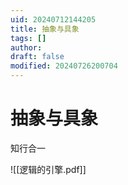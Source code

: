 ```yaml
---
uid: 20240712144205
title: 抽象与具象
tags: []
author: 
draft: false
modified: 20240726200704
---
```


# 抽象与具象

知行合一

![[逻辑的引擎.pdf]]
